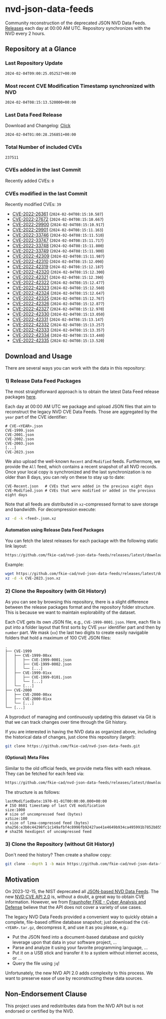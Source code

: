 # nvd-json-data-feeds

Community reconstruction of the deprecated JSON NVD Data Feeds. 
[Releases](https://github.com/fkie-cad/nvd-json-data-feeds/releases/latest) each day at 00:00 AM UTC.
Repository synchronizes with the NVD every 2 hours.

## Repository at a Glance

### Last Repository Update

```plain
2024-02-04T09:00:25.052527+00:00
```

### Most recent CVE Modification Timestamp synchronized with NVD

```plain
2024-02-04T08:15:13.520000+00:00
```

### Last Data Feed Release

Download and Changelog: [Click](https://github.com/fkie-cad/nvd-json-data-feeds/releases/latest)

```plain
2024-02-04T01:00:28.256851+00:00
```

### Total Number of included CVEs

```plain
237511
```

### CVEs added in the last Commit

Recently added CVEs: `0`



### CVEs modified in the last Commit

Recently modified CVEs: `39`

* [CVE-2022-26361](CVE-2022/CVE-2022-263xx/CVE-2022-26361.json) (`2024-02-04T08:15:10.587`)
* [CVE-2022-27672](CVE-2022/CVE-2022-276xx/CVE-2022-27672.json) (`2024-02-04T08:15:10.667`)
* [CVE-2022-29900](CVE-2022/CVE-2022-299xx/CVE-2022-29900.json) (`2024-02-04T08:15:10.917`)
* [CVE-2022-29901](CVE-2022/CVE-2022-299xx/CVE-2022-29901.json) (`2024-02-04T08:15:11.163`)
* [CVE-2022-33746](CVE-2022/CVE-2022-337xx/CVE-2022-33746.json) (`2024-02-04T08:15:11.510`)
* [CVE-2022-33747](CVE-2022/CVE-2022-337xx/CVE-2022-33747.json) (`2024-02-04T08:15:11.717`)
* [CVE-2022-33748](CVE-2022/CVE-2022-337xx/CVE-2022-33748.json) (`2024-02-04T08:15:11.800`)
* [CVE-2022-33749](CVE-2022/CVE-2022-337xx/CVE-2022-33749.json) (`2024-02-04T08:15:11.900`)
* [CVE-2022-42309](CVE-2022/CVE-2022-423xx/CVE-2022-42309.json) (`2024-02-04T08:15:11.987`)
* [CVE-2022-42310](CVE-2022/CVE-2022-423xx/CVE-2022-42310.json) (`2024-02-04T08:15:12.090`)
* [CVE-2022-42319](CVE-2022/CVE-2022-423xx/CVE-2022-42319.json) (`2024-02-04T08:15:12.187`)
* [CVE-2022-42320](CVE-2022/CVE-2022-423xx/CVE-2022-42320.json) (`2024-02-04T08:15:12.300`)
* [CVE-2022-42321](CVE-2022/CVE-2022-423xx/CVE-2022-42321.json) (`2024-02-04T08:15:12.390`)
* [CVE-2022-42322](CVE-2022/CVE-2022-423xx/CVE-2022-42322.json) (`2024-02-04T08:15:12.477`)
* [CVE-2022-42323](CVE-2022/CVE-2022-423xx/CVE-2022-42323.json) (`2024-02-04T08:15:12.560`)
* [CVE-2022-42324](CVE-2022/CVE-2022-423xx/CVE-2022-42324.json) (`2024-02-04T08:15:12.647`)
* [CVE-2022-42325](CVE-2022/CVE-2022-423xx/CVE-2022-42325.json) (`2024-02-04T08:15:12.767`)
* [CVE-2022-42326](CVE-2022/CVE-2022-423xx/CVE-2022-42326.json) (`2024-02-04T08:15:12.877`)
* [CVE-2022-42327](CVE-2022/CVE-2022-423xx/CVE-2022-42327.json) (`2024-02-04T08:15:12.970`)
* [CVE-2022-42330](CVE-2022/CVE-2022-423xx/CVE-2022-42330.json) (`2024-02-04T08:15:13.050`)
* [CVE-2022-42331](CVE-2022/CVE-2022-423xx/CVE-2022-42331.json) (`2024-02-04T08:15:13.147`)
* [CVE-2022-42332](CVE-2022/CVE-2022-423xx/CVE-2022-42332.json) (`2024-02-04T08:15:13.257`)
* [CVE-2022-42333](CVE-2022/CVE-2022-423xx/CVE-2022-42333.json) (`2024-02-04T08:15:13.357`)
* [CVE-2022-42334](CVE-2022/CVE-2022-423xx/CVE-2022-42334.json) (`2024-02-04T08:15:13.440`)
* [CVE-2022-42335](CVE-2022/CVE-2022-423xx/CVE-2022-42335.json) (`2024-02-04T08:15:13.520`)


## Download and Usage

There are several ways you can work with the data in this repository:

### 1) Release Data Feed Packages

The most straightforward approach is to obtain the latest Data Feed release packages [here](https://github.com/fkie-cad/nvd-json-data-feeds/releases/latest).

Each day at 00:00 AM UTC we package and upload JSON files that aim to reconstruct the legacy NVD CVE Data Feeds.
Those are aggregated by the `year` part of the CVE identifier:

```
# CVE-<YEAR>.json
CVE-1999.json
CVE-2001.json
CVE-2002.json
CVE-2003.json
[...]
CVE-2023.json
```

We also upload the well-known `Recent` and `Modified` feeds.
Furthermore, we provide the `All` feed, which contains a recent snapshot of all NVD records.
Once your local copy is synchronized and the last synchronization is no older than 8 days, you can rely on these to stay up to date:

```plain
CVE-Recent.json   # CVEs that were added in the previous eight days
CVE-Modified.json # CVEs that were modified or added in the previous eight days
```

Note that all feeds are distributed in `xz`-compressed format to save storage and bandwidth.
For decompression execute:

```sh
xz -d -k <feed>.json.xz
```


#### Automation using Release Data Feed Packages

You can fetch the latest releases for each package with the following static link layout:

```sh
https://github.com/fkie-cad/nvd-json-data-feeds/releases/latest/download/CVE-<YEAR>.json.xz
```

Example:

```sh
wget https://github.com/fkie-cad/nvd-json-data-feeds/releases/latest/download/CVE-2023.json.xz
xz -d -k CVE-2023.json.xz
```



### 2) Clone the Repository (with Git History)

As you can see by browsing this repository, there is a slight difference between the release packages format and the repository folder structure.
This is because we want to maintain explorability of the dataset.

Each CVE gets its own JSON file, e.g., `CVE-1999-0001.json`.
Here, each file is put into a folder layout that first sorts by CVE `year` identifier part and then by `number` part.
We mask (`xx`) the last two digits to create easily navigable folders that hold a maximum of 100 CVE JSON files:

```plain
.
├── CVE-1999
│   ├── CVE-1999-00xx
│   │   ├── CVE-1999-0001.json
│   │   ├── CVE-1999-0002.json
│   │   └── [...]
│   ├── CVE-1999-01xx
│   │   ├── CVE-1999-0101.json
│   │   └── [...]
│   └── [...]
├── CVE-2000
│   ├── CVE-2000-00xx
│   ├── CVE-2000-01xx
│   └── [...]
└── [...]
```

A byproduct of managing and continuously updating this dataset via Git is that we can track changes over time through the Git history.

If you are interested in having the NVD data as organized above, including the historical data of changes, just clone this repository (large!):

```sh
git clone https://github.com/fkie-cad/nvd-json-data-feeds.git
```

#### (Optional) Meta Files

Similar to the old official feeds, we provide meta files with each release. They can be fetched for each feed via:

```sh
https://github.com/fkie-cad/nvd-json-data-feeds/releases/latest/download/CVE-<YEAR>.meta
```

The structure is as follows:

```plain
lastModifiedDate:1970-01-01T00:00:00.000+00:00                          # ISO 8601 timestamp of last CVE modification
size:1000                                                               # size of uncompressed feed (bytes)
xzSize:100                                                              # size of lzma-compressed feed (bytes)
sha256:e3b0c44298fc1c149afbf4c8996fb92427ae41e4649b934ca495991b7852b855 # sha256 hexdigest of uncompressed feed
```


### 3) Clone the Repository (without Git History)

Don't need the history? Then create a shallow copy:

```sh
git clone --depth 1 -b main https://github.com/fkie-cad/nvd-json-data-feeds.git
```

## Motivation

On 2023-12-15, the NIST deprecated all [JSON-based NVD Data Feeds](https://nvd.nist.gov/vuln/data-feeds#divRetirementBanner-1).
The new [NVD CVE API 2.0](https://nvd.nist.gov/developers/vulnerabilities) is, without a doubt, a great way to obtain CVE information.
However, we from [Fraunhofer FKIE - Cyber Analysis and Defense](https://www.fkie.fraunhofer.de/en/departments/cad.html) believe that the API does not cover a variety of use cases.

The legacy NVD Data Feeds provided a convenient way to quickly obtain a complete, file-based offline database snapshot; just download the `CVE-<YEAR>.tar.gz`, decompress it, and use it as you please, e.g.:

* Put the JSON feed into a document-based database and quickly leverage upon that data in your software project, ...
* Parse and analyze it using your favorite programming language, ...
* Put it on a USB stick and transfer it to a system without internet access, or ...
* Query the file using `jq`!

Unfortunately, the new NVD API 2.0 adds complexity to this process.
We want to preserve ease of use by reconstructing these data sources.

## Non-Endorsement Clause

This project uses and redistributes data from the NVD API but is not endorsed or certified by the NVD.